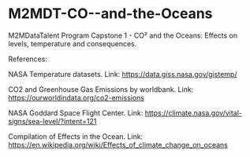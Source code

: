 # M2MDT-CO--and-the-Oceans
M2MDataTalent Program Capstone 1 - CO² and the Oceans: Effects on levels, temperature and consequences.

References:

NASA Temperature datasets.
Link: https://data.giss.nasa.gov/gistemp/

CO2 and Greenhouse Gas Emissions by worldbank.
Link: https://ourworldindata.org/co2-emissions

NASA Goddard Space Flight Center.
Link: https://climate.nasa.gov/vital-signs/sea-level/?intent=121

Compilation of Effects in the Ocean.
Link: https://en.wikipedia.org/wiki/Effects_of_climate_change_on_oceans
